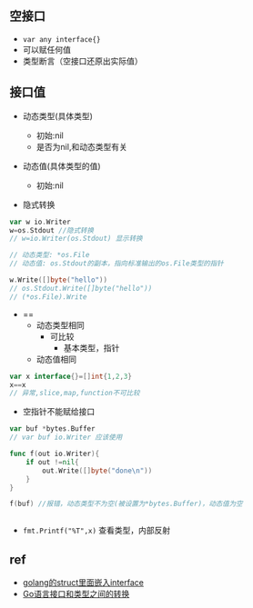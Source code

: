 


## 空接口
+ `var any interface{}`
+ 可以赋任何值
+ 类型断言（空接口还原出实际值）



## 接口值
+ 动态类型(具体类型)
    + 初始:nil
    + 是否为nil,和动态类型有关
+ 动态值(具体类型的值)
    + 初始:nil

+ 隐式转换
```go
var w io.Writer
w=os.Stdout //隐式转换
// w=io.Writer(os.Stdout) 显示转换

// 动态类型: *os.File
// 动态值: os.Stdout的副本，指向标准输出的os.File类型的指针

w.Write([]byte("hello"))
// os.Stdout.Write([]byte("hello"))
// (*os.File).Write
```

+ ==
    + 动态类型相同
        + 可比较
            + 基本类型，指针
    + 动态值相同
```GO
var x interface{}=[]int{1,2,3}
x==x
// 异常,slice,map,function不可比较
```

+ 空指针不能赋给接口
```go
var buf *bytes.Buffer
// var buf io.Writer 应该使用

func f(out io.Writer){
    if out !=nil{
        out.Write([]byte("done\n"))
    }
}

f(buf) //报错，动态类型不为空(被设置为*bytes.Buffer)，动态值为空



```

+ `fmt.Printf("%T",x)` 查看类型，内部反射

## ref
+ [golang的struct里面嵌入interface](https://www.jianshu.com/p/a5bc8add7c6e)
+ [Go语言接口和类型之间的转换](http://c.biancheng.net/view/83.html)